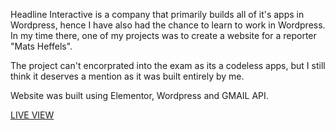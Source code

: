Headline Interactive is a company that primarily builds all of it's apps in Wordpress, hence I have also had the chance to learn to work in Wordpress. In my time there, one of my projects was to create a website for a reporter "Mats Heffels".

The project can't encorprated into the exam as its a codeless apps, but I still think it deserves a mention as it was built entirely by me.

Website was built using Elementor, Wordpress and GMAIL API.

[LIVE VIEW](https://www.matsbv.nl/)
